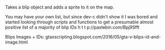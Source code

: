 Takes a blip object and adds a sprite to it on the map.

You may have your own list, but since dev-c didn't show it I was bored and started looking through scripts and functions to get a presumable almost positive list of a majority of blip IDs
h t t p://pastebin.com/Bpj9Sfft

Blips Images + IDs:
gtaxscripting.blogspot.com/2016/05/gta-v-blips-id-and-image.html